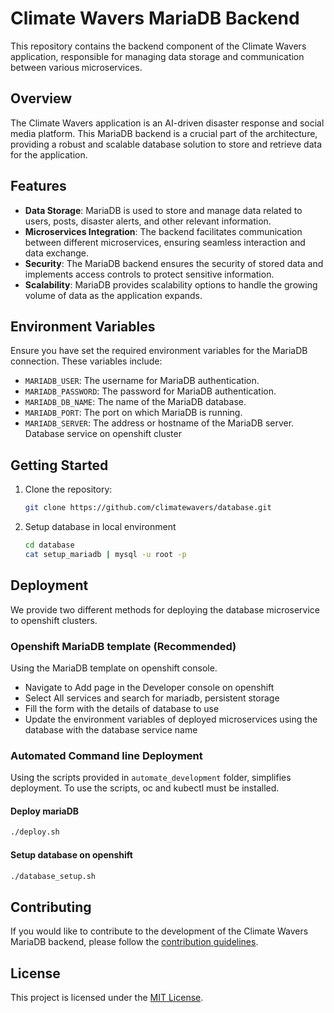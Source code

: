 # Climate Wavers MariaDB Backend

This repository contains the backend component of the Climate Wavers application, responsible for managing data storage and communication between various microservices.

## Overview

The Climate Wavers application is an AI-driven disaster response and social media platform. This MariaDB backend is a crucial part of the architecture, providing a robust and scalable database solution to store and retrieve data for the application.

## Features

- **Data Storage**: MariaDB is used to store and manage data related to users, posts, disaster alerts, and other relevant information.
- **Microservices Integration**: The backend facilitates communication between different microservices, ensuring seamless interaction and data exchange.
- **Security**: The MariaDB backend ensures the security of stored data and implements access controls to protect sensitive information.
- **Scalability**: MariaDB provides scalability options to handle the growing volume of data as the application expands.

## Environment Variables

Ensure you have set the required environment variables for the MariaDB connection. These variables include:

- `MARIADB_USER`: The username for MariaDB authentication.
- `MARIADB_PASSWORD`: The password for MariaDB authentication.
- `MARIADB_DB_NAME`: The name of the MariaDB database.
- `MARIADB_PORT`: The port on which MariaDB is running.
- `MARIADB_SERVER`: The address or hostname of the MariaDB server. Database service on openshift cluster

## Getting Started

1. Clone the repository:

   ```bash
   git clone https://github.com/climatewavers/database.git
   ```

2. Setup database in local environment

   ```bash
   cd database
   cat setup_mariadb | mysql -u root -p
   ```

## Deployment

We provide two different methods for deploying the database microservice to openshift clusters.

### Openshift MariaDB template (Recommended)
Using the  MariaDB template on openshift console.
- Navigate to Add page in the Developer console on openshift
- Select All services and search for mariadb, persistent storage
- Fill the form with the details of database to use
- Update the environment variables of deployed microservices using the database with the database service name
  
### Automated Command line Deployment
Using the scripts provided in `automate_development` folder, simplifies deployment. To use the scripts, oc and kubectl must be installed.

#### Deploy mariaDB
```bash
./deploy.sh
```
#### Setup database on openshift
```bash
./database_setup.sh
```


## Contributing

If you would like to contribute to the development of the Climate Wavers MariaDB backend, please follow the [contribution guidelines](CONTRIBUTING.md).

## License

This project is licensed under the [MIT License](LICENSE).

